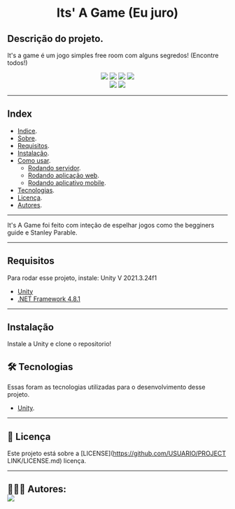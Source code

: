 <h1 align="center">
    Its' A Game (Eu juro)
</h1>

## Descrição do projeto.
It's a game é um jogo simples free room com alguns segredos! (Encontre todos!)
<p align="center">
    <!-- Badge de estrelas do projeto -->
	<img src="https://img.shields.io/github/stars/LucasTheLucas/Jogo" />
    <!-- Badge de forks do projeto -->
    <img src="https://img.shields.io/github/forks/LucasTheLucas/Jogo" />
    <!-- Badge de issues do projeto -->
    <img src="https://img.shields.io/github/issues/LucasTheLucas/Jogo" />
    <!-- Badge da licença do projeto -->
    <img src="https://img.shields.io/github/license/LucasTheLucas/Jogo" />
    <br>
    <!-- Exemplo de badge de tecnologia utilizada -->
    <img src="https://img.shields.io/badge/.net-grey?logo=.net" />
    <!-- Exemplo de badge de tecnologia utilizada -->
    <img src="https://img.shields.io/badge/Unity-grey?logo=Unity" />
</p>

---

<!-- Exemplo de Index do projeto -->
## Index
- [Indice](#index).
- [Sobre](#sobre).
- [Requisitos](#requisitos).
- [Instalação](#instalação).
- [Como usar](#como-usar).
    - [Rodando servidor](#rodando-server).
    - [Rodando aplicação web](#rodando-web).
    - [Rodando aplicativo mobile](#rodando-mobile).
- [Tecnologias](#tecnologias).
- [Licença](#licença).
- [Autores](#autores).
---

<!-- Sobre o projeto -->
It's A Game foi feito com inteção de espelhar jogos como the begginers guide e Stanley Parable.

---

<!-- Requisitos para testar ou utilizar o projeto -->
## Requisitos
Para rodar esse projeto, instale:
Unity V 2021.3.24f1

<!-- Nome da ferramenta e link para a sua documentação ou site -->
- [Unity ](https://unity.com/pt)
- [.NET Framework 4.8.1](https://dotnet.microsoft.com/pt-br/download/dotnet-framework)
---

<!-- Explicação da instação ou uso -->
## Instalação
Instale a Unity e clone o repositorio!
<h2 id="tecnologias">
    🛠 Tecnologias
</h2>

Essas foram as tecnologias utilizadas para o desenvolvimento desse projeto.

- [Unity](https://unity.com/pt).

---

<!-- Licença do projeto -->
<h2 id="licença">
    📝 Licença 
</h2>

Este projeto está sobre a [LICENSE](https://github.com/USUARIO/PROJECT LINK/LICENSE.md) licença.

---

<h2 id="autores">
    👨🏽‍💻 Autores:
    <div>
        <a href="github.com/LucasTheLucas" margin="10px">
            <img src="https://img.shields.io/badge/GitHub-USUARIO-6f42c1?logo=github"/>
        </a>
    </div>
</h2>